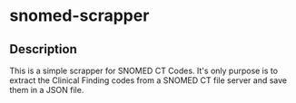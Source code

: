 # snomed-scrapper

## Description

This is a simple scrapper for SNOMED CT Codes. It's only purpose is to extract the Clinical Finding codes from a SNOMED CT file server and save them in a JSON file.
